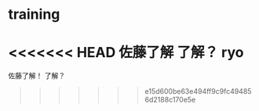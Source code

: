 # training
<<<<<<< HEAD
佐藤了解
了解？
ryo
=======
佐藤了解！
了解？
>>>>>>> e15d600be63e494ff9c9fc494856d2188c170e5e
